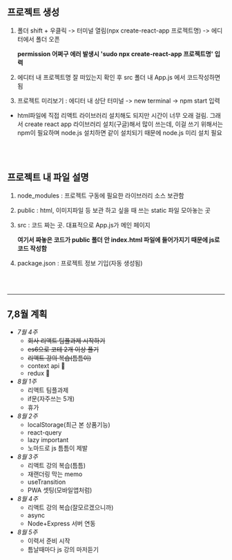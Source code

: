 ## 프로젝트 생성

1. 폴더 shift + 우클릭 -> 터미널 열림(npx create-react-app 프로젝트명) -> 에디터에서 폴더 오픈

    **permission 어쩌구 에러 발생시 'sudo npx create-react-app 프로젝트명' 입력**

2. 에디터 내 프로젝트명 잘 떠있는지 확인 후 src 폴더 내 App.js 에서 코드작성하면 됨

3. 프로젝트 미리보기 : 에디터 내 상단 터미널 -> new terminal -> npm start 입력

 - html파일에 직접 리액트 라이브러리 설치해도 되지만 시간이 너무 오래 걸림. 그래서 create react app 라이브러리 설치(구글)해서 많이 쓰는데, 이걸 쓰기 위해서는 npm이 필요하며 node.js 설치하면 같이 설치되기 때문에 node.js 미리 설치 필요
<br>
<br>

## 프로젝트 내 파일 설명
1. node_modules : 프로젝트 구동에 필요한 라이브러리 소스 보관함

2. public : html, 이미지파일 등 보관 하고 싶을 때 쓰는 static 파일 모아놓는 곳

3. src : 코드 짜는 곳. 대표적으로 App.js가 메인 페이지 

    **여기서 짜놓은 코드가 public 폴더 안 index.html 파일에 들어가지기 때문에 js로 코드 작성함**
    
4. package.json : 프로젝트 정보 기입(자동 생성됨)

<br><br>

--------------------------------

## 7,8월 계획
- *7월 4주*
  - ~~회사 리액트 팀플과제 시작하기~~
  - ~~es6으로 코테 2개 이상 풀기~~
  - ~~리액트 강의 복습(틈틈이)~~
  - context api 💢
  - redux 💢
- *8월 1주*
   - 리액트 팀플과제
   - if문(자주쓰는 5개)
   - 휴가
- *8월 2주*
   - localStorage(최근 본 상품기능)
   - react-query
   - lazy important
   - 노마드로 js 틈틈이 제발
- *8월 3주*
   - 리액트 강의 복습(틈틈)
   - 재랜더링 막는 memo
   - useTransition
   - PWA 셋팅(모바일앱처럼)
- *8월 4주*
   - 리액트 강의 복습(잘모르겠으니까) 
   - async
   - Node+Express 서버 연동
- *8월 5주*
   - 이력서 준비 시작
   - 틈날때마다 js 강의 마저듣기
